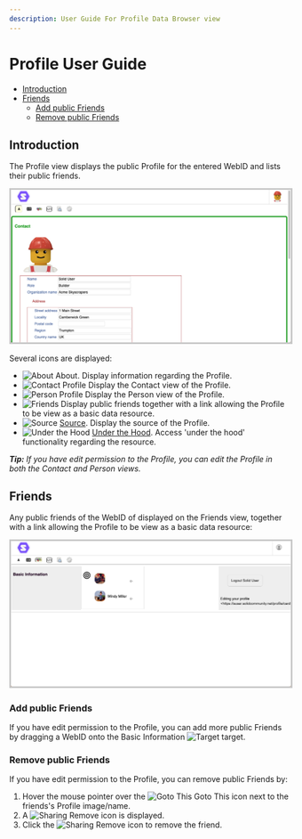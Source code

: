 ```yaml
---
description: User Guide For Profile Data Browser view
---
```


# Profile User Guide

- [Introduction](#introduction)
- [Friends](#friends)
   - [Add public Friends](#add-public-friends)
   - [Remove public Friends](#remove-public-friends)

## Introduction
The Profile view displays the public Profile for the entered WebID and lists their public friends.

   <img src="Profile_View.png" alt="Profile View" width="1024" style="border: 1; border-style:solid; border-color: rgb(200,200,200)">

Several icons are displayed:

* <img src="https://solidos.github.io/solid-ui/src/originalIcons/about.png" alt="About" width="16" height="16"> About. Display information regarding the Profile.
* <img src="https://solidos.github.io/solid-ui/src/icons/noun_15059.svg" alt="Contact Profile" width="16"> Display the Contact view of the Profile.
* <img src="https://solidos.github.io/solid-ui/src/icons/noun_99101.svg" alt="Person Profile" width="16"> Display the Person view of the Profile.
* <img src="https://solidos.github.io/solid-ui/src/originalIcons/foaf/foafTiny.gif" alt="Friends" width="16"> Display public friends together with a link allowing the Profile to be view as a basic data resource.
* <img src="https://solidos.github.io/solid-ui/src/icons/noun_109873.svg" alt="Source" width="16"> [Source](https://github.com/solidos/userguide/blob/main/views/source/userguide.md). Display the source of the Profile.
* <img src="https://solidos.github.io/solid-ui/src/originalIcons/tango/22-emblem-system.png" alt="Under the Hood" width="16"> [Under the Hood](https://github.com/solidos/userguide/blob/main/views/underthehood/userguide.md). Access 'under the hood' functionality regarding the resource.

_**Tip:** If you have edit permission to the Profile, you can edit the Profile in both the Contact and Person views._

## Friends
Any public friends of the WebID of displayed on the Friends view, together with a link allowing the Profile to be view as a basic data resource:

   <img src="Friends_View.png" alt="Friends View" width="1024" style="border: 1; border-style:solid; border-color: rgb(200,200,200)">

### Add public Friends
If you have edit permission to the Profile, you can add more public Friends by dragging a WebID onto the Basic Information <img src="https://solidos.github.io/solid-ui/src/icons/noun_748003.svg" alt="Target" width="16"> target.

### Remove public Friends
If you have edit permission to the Profile, you can remove public Friends by:

1. Hover the mouse pointer over the <img src="https://solidos.github.io/solid-ui/src/originalIcons/go-to-this.png" alt="Goto This" width="16"> Goto This icon next to the friends's Profile image/name.
2. A <img src="https://solidos.github.io/solid-ui/src/icons/noun_2188_red.svg" alt="Sharing" width="16"> Remove icon is displayed. 
3. Click the <img src="https://solidos.github.io/solid-ui/src/icons/noun_2188_red.svg" alt="Sharing" width="16"> Remove icon to remove the friend.
